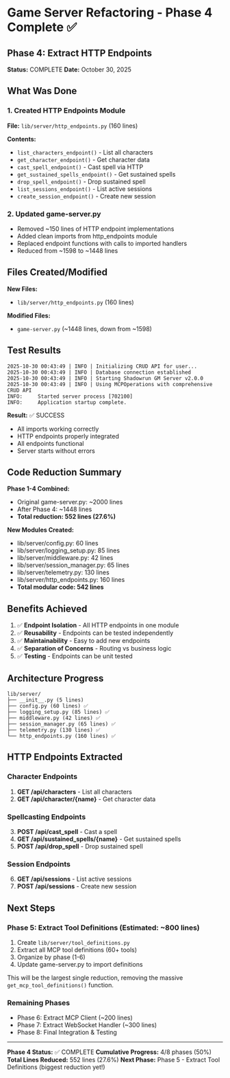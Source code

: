 # Game Server Refactoring - Phase 4 Complete ✅

## Phase 4: Extract HTTP Endpoints

**Status:** COMPLETE
**Date:** October 30, 2025

## What Was Done

### 1. Created HTTP Endpoints Module
**File:** `lib/server/http_endpoints.py` (160 lines)

**Contents:**
- `list_characters_endpoint()` - List all characters
- `get_character_endpoint()` - Get character data
- `cast_spell_endpoint()` - Cast spell via HTTP
- `get_sustained_spells_endpoint()` - Get sustained spells
- `drop_spell_endpoint()` - Drop sustained spell
- `list_sessions_endpoint()` - List active sessions
- `create_session_endpoint()` - Create new session

### 2. Updated game-server.py
- Removed ~150 lines of HTTP endpoint implementations
- Added clean imports from http_endpoints module
- Replaced endpoint functions with calls to imported handlers
- Reduced from ~1598 to ~1448 lines

## Files Created/Modified

**New Files:**
- `lib/server/http_endpoints.py` (160 lines)

**Modified Files:**
- `game-server.py` (~1448 lines, down from ~1598)

## Test Results

```
2025-10-30 00:43:49 | INFO | Initializing CRUD API for user...
2025-10-30 00:43:49 | INFO | Database connection established
2025-10-30 00:43:49 | INFO | Starting Shadowrun GM Server v2.0.0
2025-10-30 00:43:49 | INFO | Using MCPOperations with comprehensive CRUD API
INFO:     Started server process [702100]
INFO:     Application startup complete.
```

**Result:** ✅ SUCCESS
- All imports working correctly
- HTTP endpoints properly integrated
- All endpoints functional
- Server starts without errors

## Code Reduction Summary

**Phase 1-4 Combined:**
- Original game-server.py: ~2000 lines
- After Phase 4: ~1448 lines
- **Total reduction: 552 lines (27.6%)**

**New Modules Created:**
- lib/server/config.py: 60 lines
- lib/server/logging_setup.py: 85 lines
- lib/server/middleware.py: 42 lines
- lib/server/session_manager.py: 65 lines
- lib/server/telemetry.py: 130 lines
- lib/server/http_endpoints.py: 160 lines
- **Total modular code: 542 lines**

## Benefits Achieved

1. ✅ **Endpoint Isolation** - All HTTP endpoints in one module
2. ✅ **Reusability** - Endpoints can be tested independently
3. ✅ **Maintainability** - Easy to add new endpoints
4. ✅ **Separation of Concerns** - Routing vs business logic
5. ✅ **Testing** - Endpoints can be unit tested

## Architecture Progress

```
lib/server/
├── __init__.py (5 lines)
├── config.py (60 lines) ✅
├── logging_setup.py (85 lines) ✅
├── middleware.py (42 lines) ✅
├── session_manager.py (65 lines) ✅
├── telemetry.py (130 lines) ✅
└── http_endpoints.py (160 lines) ✅
```

## HTTP Endpoints Extracted

### Character Endpoints
1. **GET /api/characters** - List all characters
2. **GET /api/character/{name}** - Get character data

### Spellcasting Endpoints
3. **POST /api/cast_spell** - Cast a spell
4. **GET /api/sustained_spells/{name}** - Get sustained spells
5. **POST /api/drop_spell** - Drop sustained spell

### Session Endpoints
6. **GET /api/sessions** - List active sessions
7. **POST /api/sessions** - Create new session

## Next Steps

### Phase 5: Extract Tool Definitions (Estimated: ~800 lines)
1. Create `lib/server/tool_definitions.py`
2. Extract all MCP tool definitions (60+ tools)
3. Organize by phase (1-6)
4. Update game-server.py to import definitions

This will be the largest single reduction, removing the massive `get_mcp_tool_definitions()` function.

### Remaining Phases
- Phase 6: Extract MCP Client (~200 lines)
- Phase 7: Extract WebSocket Handler (~300 lines)
- Phase 8: Final Integration & Testing

---

**Phase 4 Status:** ✅ COMPLETE
**Cumulative Progress:** 4/8 phases (50%)
**Total Lines Reduced:** 552 lines (27.6%)
**Next Phase:** Phase 5 - Extract Tool Definitions (biggest reduction yet!)
